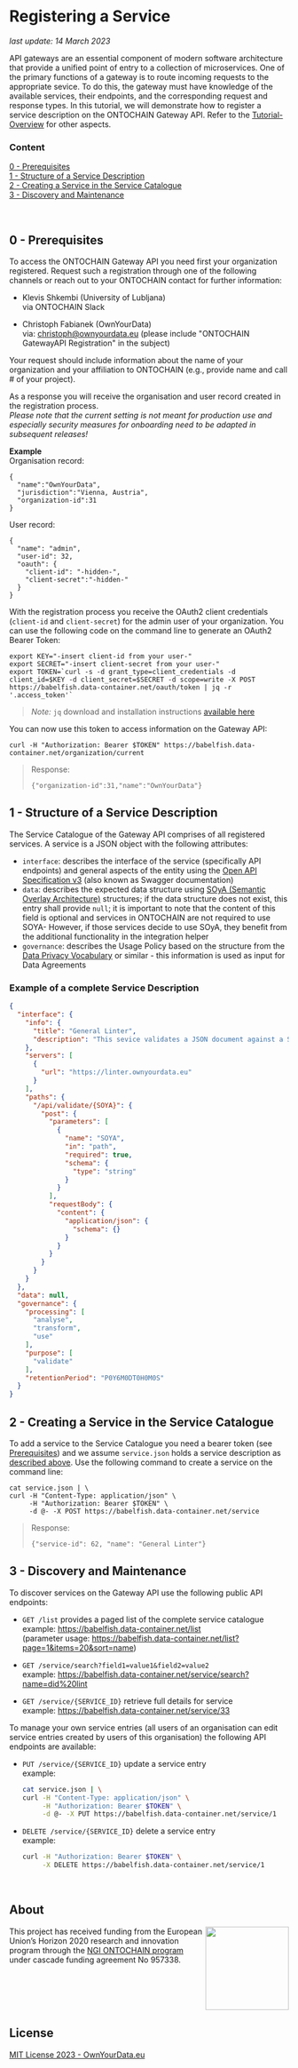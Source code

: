 # Registering a Service

*last update: 14 March 2023*  

API gateways are an essential component of modern software architecture that provide a unified point of entry to a collection of microservices. One of the primary functions of a gateway is to route incoming requests to the appropriate sevice. To do this, the gateway must have knowledge of the available services, their endpoints, and the corresponding request and response types. In this tutorial, we will demonstrate how to register a service description on the ONTOCHAIN Gateway API. Refer to the [Tutorial-Overview](https://github.com/OwnYourData/dc-babelfish/tree/main/tutorial) for other aspects.

### Content

[0 - Prerequisites](#0---prerequisites)  
[1 - Structure of a Service Description](#1---structure-of-a-service-description)  
[2 - Creating a Service in the Service Catalogue](#2---creating-a-service-description)  
[3 - Discovery and Maintenance](#3---discovery-and-maintenance)

&nbsp;

## 0 - Prerequisites

To access the ONTOCHAIN Gateway API you need first your organization registered. Request such a registration through one of the following channels or reach out to your ONTOCHAIN contact for further information:

* Klevis Shkembi (University of Lubljana)  
  via ONTOCHAIN Slack

* Christoph Fabianek (OwnYourData)  
  via: christoph@ownyourdata.eu (please include "ONTOCHAIN GatewayAPI Registration" in the subject)

Your request should include information about the name of your organization and your affiliation to ONTOCHAIN (e.g., provide name and call # of your project).

As a response you will receive the organisation and user record created in the registration process.  
*Please note that the current setting is not meant for production use and especially security measures for onboarding need to be adapted in subsequent releases!*

**Example**  
Organisation record:
```json=
{
  "name":"OwnYourData",
  "jurisdiction":"Vienna, Austria",
  "organization-id":31
}
```

User record:
```json=
{
  "name": "admin",
  "user-id": 32,
  "oauth": {
    "client-id": "-hidden-",
    "client-secret":"-hidden-"
  }
}
```

With the registration process you receive the OAuth2 client credentials (`client-id` and `client-secret`) for the admin user of your organization. You can use the following code on the command line to generate an OAuth2 Bearer Token:

```bash=
export KEY="-insert client-id from your user-"
export SECRET="-insert client-secret from your user-"
export TOKEN=`curl -s -d grant_type=client_credentials -d client_id=$KEY -d client_secret=$SECRET -d scope=write -X POST https://babelfish.data-container.net/oauth/token | jq -r '.access_token'`
```

> *Note:* `jq` download and installation instructions [available here](https://stedolan.github.io/jq/download/)

You can now use this token to access information on the Gateway API:

```bash=
curl -H "Authorization: Bearer $TOKEN" https://babelfish.data-container.net/organization/current
```
> Response:    
> ```json=
> {"organization-id":31,"name":"OwnYourData"}
> ```


## 1 - Structure of a Service Description

The Service Catalogue of the Gateway API comprises of all registered services. A service is a JSON object with the following attributes:  
* `interface`: describes the interface of the service (specifically API endpoints) and general aspects of the entity using the [Open API Specification v3](https://spec.openapis.org/oas/v3.1.0) (also known as Swagger documentation)  
* `data`: describes the expected data structure using [SOyA (Semantic Overlay Architecture)](https://ownyourdata.github.io/soya/) structures; if the data structure does not exist, this entry shall provide `null`; it is important to note that the content of this field is optional and services in ONTOCHAIN are not required to use SOYA- However, if those services decide to use SOyA, they benefit from the additional functionality in the integration helper  
* `governance`: describes the Usage Policy based on the structure from the [Data Privacy Vocabulary](https://w3c.github.io/dpv/dpv/) or similar - this information is used as input for Data Agreements

### Example of a complete Service Description

```json
{
  "interface": {
    "info": {
      "title": "General Linter",
      "description": "This sevice validates a JSON document against a SOyA structure."
    },
    "servers": [
      {
        "url": "https://linter.ownyourdata.eu"
      }
    ],
    "paths": {
      "/api/validate/{SOYA}": {
        "post": {
          "parameters": [
            {
              "name": "SOYA",
              "in": "path",
              "required": true,
              "schema": {
                "type": "string"
              }
            }
          ],
          "requestBody": {
            "content": {
              "application/json": {
                "schema": {}
              }
            }
          }
        }
      }
    }
  },
  "data": null,
  "governance": {
    "processing": [
      "analyse",
      "transform",
      "use"
    ],
    "purpose": [
      "validate"
    ],
    "retentionPeriod": "P0Y6M0DT0H0M0S"
  }
}
```


## 2 - Creating a Service in the Service Catalogue

To add a service to the Service Catalogue you need a bearer token (see [Prerequisites](#0---prerequisites)) and we assume `service.json` holds a service description as [described above](#1---structure-of-a-service-description). Use the following command to create a service on the command line:

```bash=
cat service.json | \
curl -H "Content-Type: application/json" \
     -H "Authorization: Bearer $TOKEN" \
     -d @- -X POST https://babelfish.data-container.net/service
```

> Response:
> ```json=
> {"service-id": 62, "name": "General Linter"}
> ```


## 3 - Discovery and Maintenance

To discover services on the Gateway API use the following public API endpoints:

* `GET /list` provides a paged list of the complete service catalogue  
  example: https://babelfish.data-container.net/list  
  (parameter usage: https://babelfish.data-container.net/list?page=1&items=20&sort=name)

* `GET /service/search?field1=value1&field2=value2`  
  example: https://babelfish.data-container.net/service/search?name=did%20lint

* `GET /service/{SERVICE_ID}` retrieve full details for service  
  example: https://babelfish.data-container.net/service/33


To manage your own service entries (all users of an organisation can edit service entries created by users of this organisation) the following API endpoints are available:

* `PUT /service/{SERVICE_ID}` update a service entry  
  example:
  ```bash
  cat service.json | \
  curl -H "Content-Type: application/json" \
       -H "Authorization: Bearer $TOKEN" \
       -d @- -X PUT https://babelfish.data-container.net/service/1
  ```

* `DELETE /service/{SERVICE_ID}` delete a service entry  
  example:
  ```bash
  curl -H "Authorization: Bearer $TOKEN" \
       -X DELETE https://babelfish.data-container.net/service/1
  ```

&nbsp;

## About  

<img align="right" src="https://raw.githubusercontent.com/OwnYourData/dc-babelfish/main/app/assets/images/logo-ngi-ontochain-positive.png" height="150">This project has received funding from the European Union’s Horizon 2020 research and innovation program through the [NGI ONTOCHAIN program](https://ontochain.ngi.eu/) under cascade funding agreement No 957338.


<br clear="both" />

## License

[MIT License 2023 - OwnYourData.eu](https://raw.githubusercontent.com/OwnYourData/dc-babelfish/main/LICENSE)
